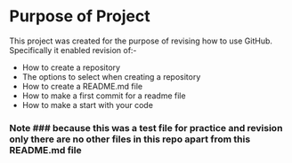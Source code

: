 # Purpose of Project #

This project was created for the purpose of revising how to use GitHub.  Specifically it enabled revision of:-

+ How to create a repository
+ The options to select when creating a repository
+ How to create a README.md file
+ How to make a first commit for a readme file
+ How to make a start with your code

### Note ### because this was a test file for practice and revision only there are no other files in this repo apart from this README.md file